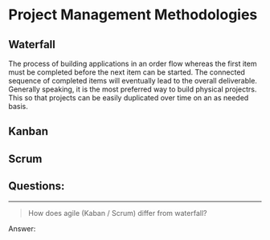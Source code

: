 # **Project Management Methodologies**

## **Waterfall**

The process of building applications in an order flow whereas the first item must
be completed before the next item can be started. The connected sequence of 
completed items will eventually lead to the overall deliverable. Generally
speaking, it is the most preferred way to build physical projectrs. This so that
projects can be easily duplicated over time on an as needed basis.

## **Kanban**

## **Scrum**

## **Questions:**

-------------------------------------------------------------------------------
> How does agile (Kaban / Scrum) differ from waterfall?

Answer: